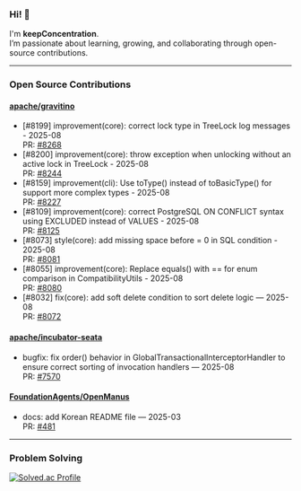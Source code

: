 ### Hi! 🌱

I'm **keepConcentration**.  
I’m passionate about learning, growing, and collaborating through open-source contributions.

---

###  Open Source Contributions

#### [apache/gravitino](https://github.com/apache/gravitino/pulls?q=is%3Apr+author%3AkeepConcentration)
- [#8199] improvement(core): correct lock type in TreeLock log messages - 2025-08  
  PR: [#8268](https://github.com/apache/gravitino/pull/8268)  
- [#8200] improvement(core): throw exception when unlocking without an active lock in TreeLock - 2025-08  
  PR: [#8244](https://github.com/apache/gravitino/pull/8244)  
- [#8159] improvement(cli): Use toType() instead of toBasicType() for support more complex types - 2025-08  
  PR: [#8227](https://github.com/apache/gravitino/pull/8227)  
- [#8109] improvement(core): correct PostgreSQL ON CONFLICT syntax using EXCLUDED instead of VALUES - 2025-08  
  PR: [#8125](https://github.com/apache/gravitino/pull/8125)  
- [#8073] style(core): add missing space before = 0 in SQL condition - 2025-08  
  PR: [#8081](https://github.com/apache/gravitino/pull/8081)  
- [#8055] improvement(core): Replace equals() with == for enum comparison in CompatibilityUtils - 2025-08  
  PR: [#8080](https://github.com/apache/gravitino/pull/8080)  
- [#8032] fix(core): add soft delete condition to sort delete logic — 2025-08  
  PR: [#8072](https://github.com/apache/gravitino/pull/8072)

#### [apache/incubator-seata](https://github.com/apache/incubator-seata/pulls?q=is%3Apr+author%3AkeepConcentration)
- bugfix: fix order() behavior in GlobalTransactionalInterceptorHandler to ensure correct sorting of invocation handlers — 2025-08  
  PR: [#7570](https://github.com/apache/incubator-seata/pull/7570)

#### [FoundationAgents/OpenManus](https://github.com/FoundationAgents/OpenManus/pulls?q=is%3Apr+author%3AkeepConcentration)
- docs: add Korean README file — 2025-03  
  PR: [#481](https://github.com/FoundationAgents/OpenManus/pull/481)

---

###  Problem Solving

[![Solved.ac Profile](http://mazassumnida.wtf/api/generate_badge?boj=phm543)](https://solved.ac/phm543)
